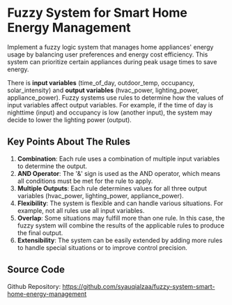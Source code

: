 # Fuzzy System for Smart Home Energy Management

Implement a fuzzy logic system that manages home appliances' energy usage by balancing user preferences and energy cost efficiency. This system can prioritize certain appliances during peak usage times to save energy.

There is **input variables** (time_of_day, outdoor_temp, occupancy, solar_intensity) and **output variables** (hvac_power, lighting_power, appliance_power). Fuzzy systems use rules to determine how the values of input variables affect output variables. For example, if the time of day is nighttime (input) and occupancy is low (another input), the system may decide to lower the lighting power (output).

## Key Points About The Rules

1. **Combination**: Each rule uses a combination of multiple input variables to determine the output.
2. **AND Operator**: The '&' sign is used as the AND operator, which means all conditions must be met for the rule to apply.
3. **Multiple Outputs**: Each rule determines values for all three output variables (hvac_power, lighting_power, appliance_power).
4. **Flexibility**: The system is flexible and can handle various situations. For example, not all rules use all input variables.
5. **Overlap**: Some situations may fulfill more than one rule. In this case, the fuzzy system will combine the results of the applicable rules to produce the final output.
6. **Extensibility**: The system can be easily extended by adding more rules to handle special situations or to improve control precision.

## Source Code
Github Repository: https://github.com/syauqialzaa/fuzzy-system-smart-home-energy-management